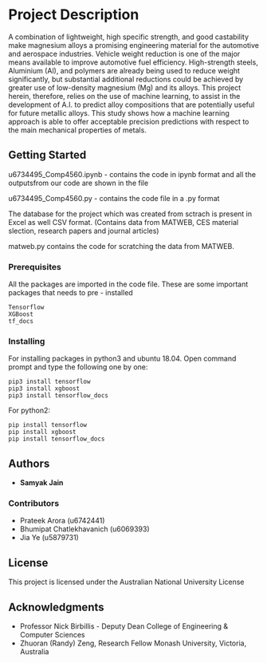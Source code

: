 

# Project Description

A combination of lightweight, high specific strength, and good castability make magnesium alloys a promising engineering material for the automotive and aerospace industries. Vehicle weight reduction is one of the major means available to improve automotive fuel efficiency. High-strength steels, Aluminium (Al), and polymers are already being used to reduce weight significantly, but substantial additional reductions could be achieved by greater use of low-density magnesium (Mg) and its alloys. This project herein, therefore, relies on the use of machine learning, to assist in the development of A.I.  to predict alloy compositions that are potentially useful for future metallic alloys. This study shows how a machine learning approach is able to offer acceptable precision predictions with respect to the main mechanical properties of metals.

## Getting Started

u6734495_Comp4560.ipynb - contains the code in ipynb format and all the outputsfrom our code are shown in the file

u6734495_Comp4560.py -  contains the code file in a .py format

The database for the project which was created from sctrach is present in Excel as well CSV format.
(Contains data from MATWEB, CES material slection, research papers and journal articles)

matweb.py contains the code for scratching the data from MATWEB.

### Prerequisites

All the packages are imported in the code file.
These are some important packages that needs to pre - installed 

```
Tensorflow
XGBoost
tf_docs
```

### Installing

For installing packages in python3  and ubuntu 18.04.
Open command prompt and type the following one by one:

```
pip3 install tensorflow
pip3 install xgboost
pip3 install tensorflow_docs
```

For python2:

```
pip install tensorflow
pip install xgboost
pip install tensorflow_docs
```
 

## Authors

* **Samyak Jain** 

### Contributors

* Prateek Arora (u6742441)
* Bhumipat Chatlekhavanich (u6069393)
* Jia Ye (u5879731)

## License

This project is licensed under the Australian National University License

## Acknowledgments

* Professor Nick Birbillis - Deputy Dean College of Engineering & Computer Sciences
* Zhuoran (Randy) Zeng, Research Fellow Monash University, Victoria, Australia

